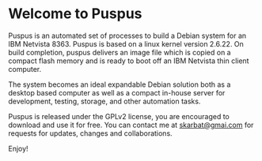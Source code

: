 # Welcome to Puspus #

Puspus is an automated set of processes to build a Debian system for an IBM Netvista 8363. Puspus is based on a linux kernel version 2.6.22. On build completion, puspus delivers an image file which is copied on a compact flash memory and is ready to boot off an IBM Netvista thin client computer.

The system becomes an ideal expandable Debian solution both as a desktop based computer as well as a compact in-house server for development, testing, storage, and other automation tasks.

Puspus is released under the GPLv2 license, you are encouraged to download and use it for free. You can contact me at skarbat@gmai.com for requests for updates, changes and collaborations.

Enjoy!